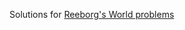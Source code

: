 Solutions for [Reeborg's World problems](https://reeborg.ca/reeborg.html?lang=en&mode=python&menu=worlds%2Fmenus%2Freeborg_intro_en.json)